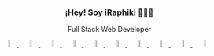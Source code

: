 <p align="center" width="300">
   <!-- <img align="center" width="200" src="" /> -->
   <h3 align="center">¡Hey! Soy iRaphiki 👨🏻‍💻</h3>
</p>
<p align="center">Full Stack Web Developer</p>

<p align="center">
  <a href="https://laravel.com/" target="_blank" style="margin-right:10px">
    <img width="6%" src="https://www.svgrepo.com/show/353985/laravel.svg" alt="Laravel"/>
  </a>
  <a href="https://fastapi.tiangolo.com/" target="_blank" style="margin-right:10px">
    <img width="6%" src="https://www.svgrepo.com/show/330413/fastapi.svg" alt="FastAPI"/>
  </a>
  <a href="https://www.python.org/" target="_blank" style="margin-right:10px">
    <img width="6%" alt="Python" src="https://www.svgrepo.com/show/374016/python.svg"/>
  </a>
  <a href="https://www.typescriptlang.org/" target="_blank" style="margin-right:10px">
    <img width="6%" alt="TypeScript" src="https://www.svgrepo.com/show/374146/typescript-official.svg"/>
  </a>
  <a href="https://www.mysql.com/" target="_blank" style="margin-right:10px">
    <img width="6%" alt="MySQL" src="https://www.svgrepo.com/show/373848/mysql.svg"/>
  </a>
  <a href="https://www.mongodb.com/" target="_blank" style="margin-right:10px">
    <img width="6%" alt="MongoDB" src="https://www.svgrepo.com/show/373845/mongo.svg"/>
  </a>
  <a href="https://www.postgresql.org/" target="_blank" style="margin-right:10px">
    <img width="6%" alt="PostgreSQL" src="https://www.svgrepo.com/show/354200/postgresql.svg"/>
  </a>
  <a href="https://www.jenkins.io/" target="_blank" style="margin-right:10px">
    <img width="6%" alt="Jenkins" src="https://www.svgrepo.com/show/353929/jenkins.svg"/>
  </a>
  <a href="https://www.docker.com/" target="_blank" style="margin-right:10px">
    <img width="6%" alt="Docker" src="https://www.svgrepo.com/show/373553/docker.svg"/>
  </a>
  <a href="https://git-scm.com/" target="_blank" style="margin-right:10px">
    <img width="6%" alt="Git" src="https://www.svgrepo.com/show/373624/git2.svg"/>
  </a>
</p>
